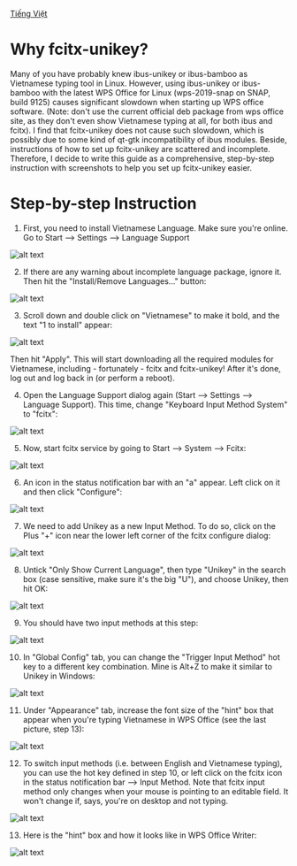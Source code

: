 [Tiếng Việt](README_VN.md)
# Why fcitx-unikey?
Many of you have probably knew ibus-unikey or ibus-bamboo as Vietnamese typing tool in Linux. However, using ibus-unikey or ibus-bamboo with the latest WPS Office for Linux (wps-2019-snap on SNAP, build 9125) causes significant slowdown when starting up WPS office software. (Note: don't use the current official deb package from wps office site, as they don't even show Vietnamese typing at all, for both ibus and fcitx). I find that fcitx-unikey does not cause such slowdown, which is possibly due to some kind of qt-gtk incompatibility of ibus modules. Beside, instructions of how to set up fcitx-unikey are scattered and incomplete. Therefore, I decide to write this guide as a comprehensive, step-by-step instruction with screenshots to help you set up fcitx-unikey easier.

# Step-by-step Instruction
1. First, you need to install Vietnamese Language. Make sure you're online. Go to Start --> Settings --> Language Support

![alt text](https://github.com/thanghn90/fcitx-unikey_instruction/blob/main/1.%20Settings%20Language.png)

2. If there are any warning about incomplete language package, ignore it. Then hit the "Install/Remove Languages..." button:

![alt text](https://github.com/thanghn90/fcitx-unikey_instruction/blob/main/2.%20Install%20New%20Language.png)

3. Scroll down and double click on "Vietnamese" to make it bold, and the text "1 to install" appear:

![alt text](https://github.com/thanghn90/fcitx-unikey_instruction/blob/main/3.%20Install%20Vietnamese.png)

Then hit "Apply". This will start downloading all the required modules for Vietnamese, including - fortunately - fcitx and fcitx-unikey! After it's done, log out and log back in (or perform a reboot).

4. Open the Language Support dialog again (Start --> Settings --> Language Support). This time, change "Keyboard Input Method System" to "fcitx":

![alt text](https://github.com/thanghn90/fcitx-unikey_instruction/blob/main/4.%20Change%20Input%20Method.png)

5. Now, start fcitx service by going to Start --> System --> Fcitx:

![alt text](https://github.com/thanghn90/fcitx-unikey_instruction/blob/main/5.%20Start%20fcitx.png)

6. An icon in the status notification bar with an "a" appear. Left click on it and then click "Configure":

![alt text](https://github.com/thanghn90/fcitx-unikey_instruction/blob/main/6.%20Configure%20fcitx.png)

7. We need to add Unikey as a new Input Method. To do so, click on the Plus "+" icon near the lower left corner of the fcitx configure dialog:

![alt text](https://github.com/thanghn90/fcitx-unikey_instruction/blob/main/7.%20Add%20New%20Input%20Method.png)

8. Untick "Only Show Current Language", then type "Unikey" in the search box (case sensitive, make sure it's the big "U"), and choose Unikey, then hit OK:

![alt text](https://github.com/thanghn90/fcitx-unikey_instruction/blob/main/8.%20Unikey.png)

9. You should have two input methods at this step:

![alt text](https://github.com/thanghn90/fcitx-unikey_instruction/blob/main/9.%20Final%20Input%20Methods.png)

10. In "Global Config" tab, you can change the "Trigger Input Method" hot key to a different key combination. Mine is Alt+Z to make it similar to Unikey in Windows:

![alt text](https://github.com/thanghn90/fcitx-unikey_instruction/blob/main/10.%20Switch%20Keyboard%20Shortcut.png)

11. Under "Appearance" tab, increase the font size of the "hint" box that appear when you're typing Vietnamese in WPS Office (see the last picture, step 13):

![alt text](https://github.com/thanghn90/fcitx-unikey_instruction/blob/main/11.%20Hint%20Appearance.png)

12. To switch input methods (i.e. between English and Vietnamese typing), you can use the hot key defined in step 10, or left click on the fcitx icon in the status notification bar --> Input Method. Note that fcitx input method only changes when your mouse is pointing to an editable field. It won't change if, says, you're on desktop and not typing.

![alt text](https://github.com/thanghn90/fcitx-unikey_instruction/blob/main/12.%20Switch%20Input%20Method.png)

13. Here is the "hint" box and how it looks like in WPS Office Writer:

![alt text](https://github.com/thanghn90/fcitx-unikey_instruction/blob/main/13.%20WPS%20Unikey%20Demo.png)
